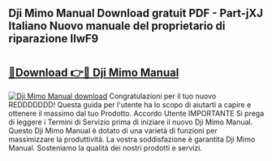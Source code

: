 ## Dji Mimo Manual Download gratuit PDF - Part-jXJ Italiano Nuovo manuale del proprietario di riparazione IlwF9

# <h2><a href="http://dfgbfg7.blite.top/?on=Dji+Mimo+Manual">🔗Download 👉🔴 Dji Mimo Manual</a></h2>

[![Dji Mimo Manual download](https://i.imgur.com/lujVjoI.png)](http://dfgbfg7.blite.top/?on=Dji+Mimo+Manual)
Congratulazioni per il tuo nuovo REDDDDDDD! Questa guida per l'utente ha lo scopo di aiutarti a capire e ottenere il massimo dal tuo Prodotto. Accordo Utente IMPORTANTE Si prega di leggere i Termini di Servizio prima di iniziare il nuovo Dji Mimo Manual. Questo Dji Mimo Manual è dotato di una varietà di funzioni per massimizzare la produttività. La vostra soddisfazione è garantita Dji Mimo Manual. Sosteniamo la qualità dei nostri prodotti e servizi.
